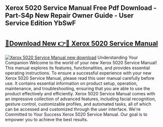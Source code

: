 ## Xerox 5020 Service Manual Free Pdf Download - Part-S4p New Repair Owner Guide - User Service Edition YbSwF

# <h2><a href="http://bc79871.oget.top/?id=Xerox+5020+Service+Manual">🔗Download New 👉🔴 Xerox 5020 Service Manual</a></h2>

[![Xerox 5020 Service Manual new download](https://i.imgur.com/5g1atiW.png)](http://bc79871.oget.top/?id=Xerox+5020+Service+Manual)
Understanding Your Companion Welcome to the world of your new Xerox 5020 Service Manual! This manual explores its features, functionalities, and provides essential operating instructions. To ensure a successful experience with your new Xerox 5020 Service Manual, please read this user manual carefully before use. It contains essential information on product setup, operation, maintenance, and troubleshooting, ensuring that you are able to use the product effectively and efficiently. Xerox 5020 Service Manual comes with an impressive collection of advanced features, including facial recognition, gesture control, customizable profiles, and automated tasks, all of which can be accessed and customized through the user interface. We're Committed to Your Success Xerox 5020 Service Manual. Our goal is to empower you to achieve the best results.
